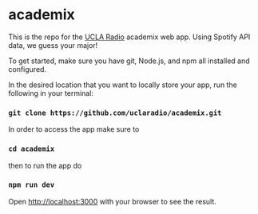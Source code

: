# academix
This is the repo for the [UCLA Radio](https://uclaradio.com/) academix web app.
Using Spotify API data, we guess your major!

To get started, make sure you have git, Node.js, and npm all installed and configured.

In the desired location that you want to locally store your app, run the following in your terminal:

### `git clone https://github.com/uclaradio/academix.git`

In order to access the app make sure to 

### `cd academix`

then to run the app do

### `npm run dev`

Open [http://localhost:3000](http://localhost:3000) with your browser to see the result.

